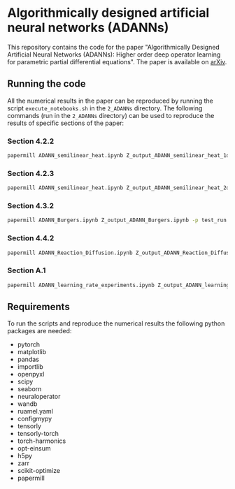 # Algorithmically designed artificial neural networks (ADANNs)

This repository contains the code for the paper "Algorithmically Designed Artificial
Neural Networks (ADANNs):
Higher order deep operator learning for
parametric partial differential equations".
The paper is available on [arXiv](https://arxiv.org/abs/2302.03286).




## Running the code

All the numerical results in the paper can be reproduced by running the script `execute_notebooks.sh` in the `2_ADANNs` directory. 
The following commands (run in the `2_ADANNs` directory) can be used to reproduce the results of specific sections of the paper:


### Section 4.2.2
```bash
papermill ADANN_semilinear_heat.ipynb Z_output_ADANN_semilinear_heat_1d.ipynb -p dim 1 -p test_run False
```


### Section 4.2.3
```bash
papermill ADANN_semilinear_heat.ipynb Z_output_ADANN_semilinear_heat_2d.ipynb -p dim 2 -p test_run False
```

### Section 4.3.2
```bash
papermill ADANN_Burgers.ipynb Z_output_ADANN_Burgers.ipynb -p test_run False
```

### Section 4.4.2
```bash
papermill ADANN_Reaction_Diffusion.ipynb Z_output_ADANN_Reaction_Diffusion.ipynb -p test_run False
```

### Section A.1
```bash
papermill ADANN_learning_rate_experiments.ipynb Z_output_ADANN_learning_rate_experiments.ipynb -p test_run False
```


## Requirements

To run the scripts and reproduce the numerical results the following python packages are needed:

- pytorch
- matplotlib
- pandas
- importlib
- openpyxl
- scipy
- seaborn
- neuraloperator
- wandb
- ruamel.yaml
- configmypy
- tensorly
- tensorly-torch
- torch-harmonics
- opt-einsum
- h5py
- zarr
- scikit-optimize
- papermill